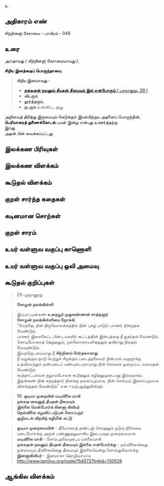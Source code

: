 உ


## அதிகாரம் எண்

சிற்றினஞ் சேராமை - பாயிரம் - 046

## உரை

அஃதாவது _( சிற்றினஞ் சேராமையாவது )_, 

**சிறிய இனத்தைப் பொருந்தாமை**,  

>**சிறிய இனமாவது** -  
>* [**நல்லதன் நலனும் தீயதன் தீமையும் இல் என்போரும்** ( புறநானுறு. 29 )](https://github.com/anbarasu0504/UyarValluvam/blob/master/%E0%AE%85%E0%AE%A4%E0%AE%BF%E0%AE%95%E0%AE%BE%E0%AE%B0%E0%AE%AE%E0%AF%8D/046.md#%E0%AE%95%E0%AF%82%E0%AE%9F%E0%AF%81%E0%AE%A4%E0%AE%B2%E0%AF%8D-%E0%AE%95%E0%AF%81%E0%AE%B1%E0%AE%BF%E0%AE%AA%E0%AF%8D%E0%AE%AA%E0%AF%81%E0%AE%95%E0%AE%B3%E0%AF%8D)  
>* **விடரும்**,  
>* **தூர்த்தரும்**,  
>* **நடரும்** உள்ளிட்ட குழு.  

அறிவைத் திரித்து இருமையும் கெடுக்கும் இயல்பிற்றாய அதனைப் பொருந்தின்,  
**பெரியாரைத் துணைக்கோடல்** பயன் இன்று என்பது உணர்த்தற்கு  
இஃது  
அதன் பின் வைக்கப்பட்டது.

## இலக்கண பிரிவுகள் 


## இலக்கண விளக்கம்


## கூடுதல் விளக்கம்


## குறள் சார்ந்த கதைகள் 


## கடினமான சொற்கள்


## குறள் சாரம் 


## உயர் வள்ளுவ வகுப்பு காணொளி


## உயர் வள்ளுவ வகுப்பு ஒலி அமைவு 


## கூடுதல் குறிப்புகள்

>29 புறநானூறு  

>**சோழன் நலங்கிள்ளி**  

>இப்பாட்டின்கண் **உறையூர்  முதுகண்ணன்  சாத்தனார்**  
>**சோழன் நலங்கிள்ளியை நோக்கி**,  
>“வேந்தே, நின்  திருவோலக்கத்தில்  நின் புகழ் பாடும் பாணர்  நிறைதல் வேண்டும்.  
>பாணர்  இசைகேட்ட பின்பு  மகளிர் கூட்டத்தின் இன்பத்தை நீ நுகர்தல் வேண்டும்.  
>கொடியோரைத் தெறுதலும், நல்லோரையளித்தலும் தவிராது நிலதல் வேவுண்டும்.  
>இவற்றோடமையாது நீ **சிற்றினம்  சேர்தலாகாது**.  
>நீ வழங்கும் நாடு பெற்றுச்  சிறக்கும் படைத்தலைவர் நின்பால் வருநர்க்கு உதவியாற்றும் நண்புடைப் பண்புடையராமாறு நின் செய்கை முறைப்பட வமைதல் வேண்டும்.  
>கூத்தாட்டவைக் குழாம்போலக் கூடுதலும் கழிதலுமுடையது இவ்வுலகம்.  
>இதன்கண் நின் சுற்றத்தார் நினக்கு நகைப்புறமாக, நின் செல்வம் இசைப்புறமாக விளங்குதல் வேண்டும்” என >வற்புறுத்துகின்றார்.  

>**10. ஒடியா முறையின் மடிவிலை யாகி**  
>**நல்லத னலனுந் தீயதன் றீமையும்**  
>**இல்லை யென்போர்க் கினனா கிலியர்**  
>**நெல்விளை கழனிப் படுபுள் ளோப்புநர்**  
>**ஒழிமடல் விறகிற் கழிமீன் சுட்டு**

>**ஒடியா முறைமையின்** - தீயோரைத் தண்டஞ் செய்தலும்  நடுவு  நிலைமை யுடையோர்க்கு அருள் பண்ணுதலுமாகிய இடையறாத முறைமையால்  
>**மடிவிலை யாகி** - சோம்புதலையுடைய யல்லையாகி  
>**நல்லதன்  நலனும்  தீயதன் தீமையும் இல்லை என்போர்க்கு** - நல்வினையினது நன்மையும் தீவினையினது  தீமையும் இல்லையென்று சொல்லுவோர்க்கு  
>**இனனாகிலியர்** - இனமாகா தொழிவாயாக
http://www.tamilvu.org/node/154572?linkid=130529
## ஆங்கில விளக்கம்


